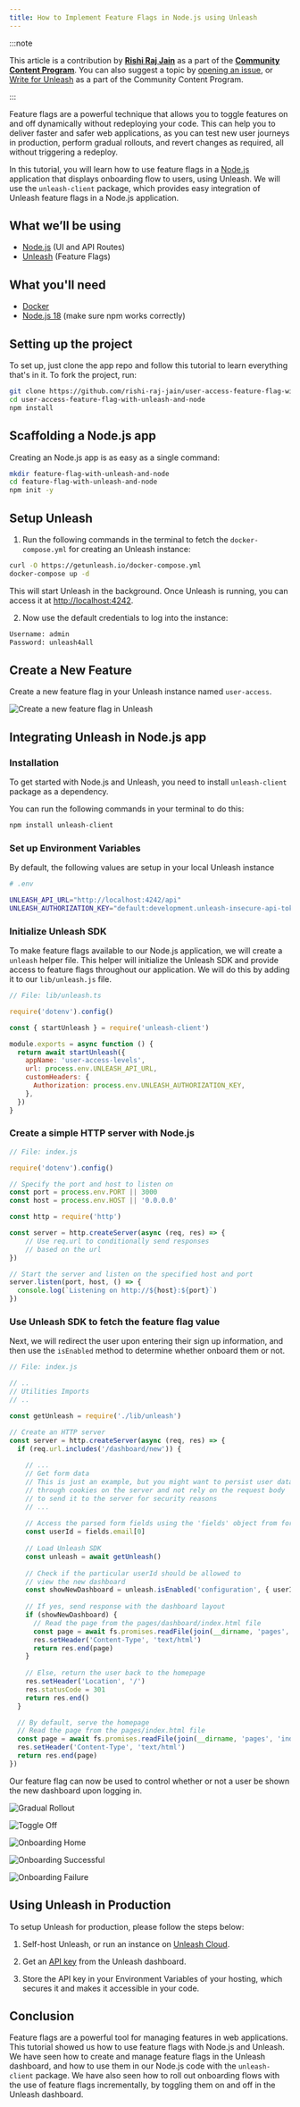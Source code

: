 ```yaml
---
title: How to Implement Feature Flags in Node.js using Unleash
---
```

:::note

This article is a contribution by **[Rishi Raj Jain](https://www.linkedin.com/in/rishi-raj-jain/)** as a part of the **[Community Content Program](https://github.com/unleash/community-content)**. You can also suggest a topic by [opening an issue](https://github.com/Unleash/community-content/issues), or [Write for Unleash](https://www.getunleash.io/blog/get-published-through-unleashs-community-content-program) as a part of the Community Content Program.

:::

Feature flags are a powerful technique that allows you to toggle features on and off dynamically without redeploying your code. This can help you to deliver faster and safer web applications, as you can test new user journeys in production, perform gradual rollouts, and revert changes as required, all without triggering a redeploy.

In this tutorial, you will learn how to use feature flags in a [Node.js](https://nodejs.org) application that displays onboarding flow to users, using Unleash. We will use the `unleash-client` package, which provides easy integration of Unleash feature flags in a Node.js application.

## What we’ll be using

- [Node.js](https://nodejs.org) (UI and API Routes)
- [Unleash](https://getunleash.io) (Feature Flags)

## What you'll need

- [Docker](https://docker.com)
- [Node.js 18](https://nodejs.org) (make sure npm works correctly)

## Setting up the project

To set up, just clone the app repo and follow this tutorial to learn everything that's in it. To fork the project, run:

```bash
git clone https://github.com/rishi-raj-jain/user-access-feature-flag-with-unleash-and-node
cd user-access-feature-flag-with-unleash-and-node
npm install
```

## Scaffolding a Node.js app

Creating an Node.js app is as easy as a single command:

```bash
mkdir feature-flag-with-unleash-and-node
cd feature-flag-with-unleash-and-node
npm init -y
```

## Setup Unleash

1. Run the following commands in the terminal to fetch the `docker-compose.yml` for creating an Unleash instance:

```bash
curl -O https://getunleash.io/docker-compose.yml
docker-compose up -d
```

This will start Unleash in the background. Once Unleash is running, you can access it at [http://localhost:4242](http://localhost:4242).

2. Now use the default credentials to log into the instance:

```bash
Username: admin
Password: unleash4all
```

## Create a New Feature

Create a new feature flag in your Unleash instance named `user-access`.

![Create a new feature flag in Unleash](/img/gradual-rollout-userid-flag-create.png)

## Integrating Unleash in Node.js app

### Installation

To get started with Node.js and Unleash, you need to install `unleash-client` package as a dependency.

You can run the following commands in your terminal to do this:

```bash
npm install unleash-client
```

### Set up Environment Variables

By default, the following values are setup in your local Unleash instance

```bash
# .env

UNLEASH_API_URL="http://localhost:4242/api"
UNLEASH_AUTHORIZATION_KEY="default:development.unleash-insecure-api-token"
```

### Initialize Unleash SDK

To make feature flags available to our Node.js application, we will create a `unleash` helper file. This helper will initialize the Unleash SDK and provide access to feature flags throughout our application. We will do this by adding it to our `lib/unleash.js` file.

```javascript
// File: lib/unleash.ts

require('dotenv').config()

const { startUnleash } = require('unleash-client')

module.exports = async function () {
  return await startUnleash({
    appName: 'user-access-levels',
    url: process.env.UNLEASH_API_URL,
    customHeaders: {
      Authorization: process.env.UNLEASH_AUTHORIZATION_KEY,
    },
  })
}
```

### Create a simple HTTP server with Node.js

```javascript
// File: index.js

require('dotenv').config()

// Specify the port and host to listen on
const port = process.env.PORT || 3000
const host = process.env.HOST || '0.0.0.0'

const http = require('http')

const server = http.createServer(async (req, res) => {
    // Use req.url to conditionally send responses
    // based on the url
})

// Start the server and listen on the specified host and port
server.listen(port, host, () => {
  console.log(`Listening on http://${host}:${port}`)
})
```

### Use Unleash SDK to fetch the feature flag value

Next, we will redirect the user upon entering their sign up information, and then use the `isEnabled` method to determine whether onboard them or not.

```javascript
// File: index.js

// ..
// Utilities Imports
// ..

const getUnleash = require('./lib/unleash')

// Create an HTTP server
const server = http.createServer(async (req, res) => {
  if (req.url.includes('/dashboard/new')) {
    
    // ...
    // Get form data
    // This is just an example, but you might want to persist user data
    // through cookies on the server and not rely on the request body
    // to send it to the server for security reasons
    // ...
    
    // Access the parsed form fields using the 'fields' object from formidable
    const userId = fields.email[0]
    
    // Load Unleash SDK
    const unleash = await getUnleash()
    
    // Check if the particular userId should be allowed to
    // view the new dashboard
    const showNewDashboard = unleash.isEnabled('configuration', { userId })
    
    // If yes, send response with the dashboard layout
    if (showNewDashboard) {
      // Read the page from the pages/dashboard/index.html file
      const page = await fs.promises.readFile(join(__dirname, 'pages', 'dashboard', 'index.html'), 'utf-8')
      res.setHeader('Content-Type', 'text/html')
      return res.end(page)
    }
    
    // Else, return the user back to the homepage
    res.setHeader('Location', '/')
    res.statusCode = 301
    return res.end()
  }

  // By default, serve the homepage
  // Read the page from the pages/index.html file
  const page = await fs.promises.readFile(join(__dirname, 'pages', 'index.html'), 'utf-8')
  res.setHeader('Content-Type', 'text/html')
  return res.end(page)
})
```

Our feature flag can now be used to control whether or not a user be shown the new dashboard upon logging in.

![Gradual Rollout](/img/gradual-rollout-userid-flag-filter.png)

![Toggle Off](/img/gradual-rollout-userid-flag-full.png)

![Onboarding Home](/img/userid-node-home.png)

![Onboarding Successful](/img/userid-node-new-dashboard.png)

![Onboarding Failure](/img/userid-node-denied-dashboard.png)

## Using Unleash in Production

To setup Unleash for production, please follow the steps below:

1. Self-host Unleash, or run an instance on [Unleash Cloud](https://www.getunleash.io/pricing).

2. Get an [API key](/reference/api-tokens-and-client-keys) from the Unleash dashboard.

3. Store the API key in your Environment Variables of your hosting, which secures it and makes it accessible in your code.

## Conclusion

Feature flags are a powerful tool for managing features in web applications. This tutorial showed us how to use feature flags with Node.js and Unleash. We have seen how to create and manage feature flags in the Unleash dashboard, and how to use them in our Node.js code with the `unleash-client` package. We have also seen how to roll out onboarding flows with the use of feature flags incrementally, by toggling them on and off in the Unleash dashboard.
